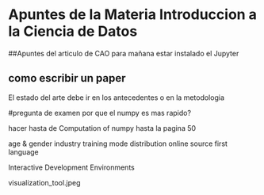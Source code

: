 ﻿# Apuntes de la Materia Introduccion a la Ciencia de Datos
##Apuntes del articulo de CAO
para mañana estar instalado el Jupyter


## como escribir un paper
El estado del arte debe ir en los antecedentes o en la metodologia


#pregunta de examen
por que el numpy es mas rapido?


hacer hasta de Computation of numpy
hasta la pagina 50

age & gender
industry
training mode distribution
online source
first language

Interactive Development Environments

visualization_tool.jpeg